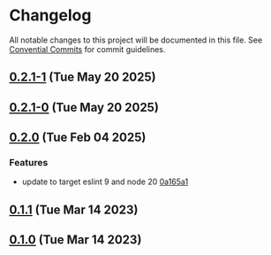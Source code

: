 # Changelog

All notable changes to this project will be documented in this file. See [Convential Commits](https://www.conventionalcommits.org/en/v1.0.0/#specification) for commit guidelines.

## [0.2.1-1](https://github.com/nrkno/sofie-eslint-plugin/compare/v0.2.1-0...v0.2.1-1) (Tue May 20 2025)

## [0.2.1-0](https://github.com/nrkno/sofie-eslint-plugin/compare/v0.2.0...v0.2.1-0) (Tue May 20 2025)

## [0.2.0](https://github.com/nrkno/sofie-eslint-plugin/compare/v0.1.1...v0.2.0) (Tue Feb 04 2025)

### Features

- update to target eslint 9 and node 20 [0a165a1](https://github.com/nrkno/sofie-eslint-plugin/commit/0a165a12539f1bdaf349fb8eadec78a17fb6089d)

## [0.1.1](https://github.com/nrkno/sofie-eslint-plugin/compare/v0.1.0...v0.1.1) (Tue Mar 14 2023)

## [0.1.0](https://github.com/nrkno/sofie-eslint-plugin/compare/...v0.1.0) (Tue Mar 14 2023)
